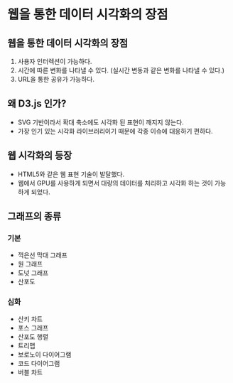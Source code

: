 # 웹을 통한 데이터 시각화의 장점

## 웹을 통한 데이터 시각화의 장점
1. 사용자 인터렉션이 가능하다.
2. 시간에 따른 변화를 나타낼 수 있다. (실시간 변동과 같은 변화를 나타낼 수 있다.)
3. URL을 통한 공유가 가능하다.


## 왜 D3.js 인가?
- SVG 기반이라서 확대 축소에도 시각화 된 표현이 깨지지 않는다.
- 가장 인기 있는 시각화 라이브러리이기 때문에 각종 이슈에 대응하기 편하다.

## 웹 시각화의 등장
- HTML5와 같은 웹 표현 기술이 발달했다.
- 웹에서 GPU를 사용하게 되면서 대량의 데이터를 처리하고 시각화 하는 것이 가능하게 되었다.


## 그래프의 종류
### 기본
- 꺽은선 막대 그래프
- 원 그래프
- 도넛 그래프
- 산포도

### 심화
- 산키 차트
- 포스 그래프
- 산포도 행렬
- 트리맵
- 보로노이 다이어그램
- 코드 다이어그램
- 버블 차트
